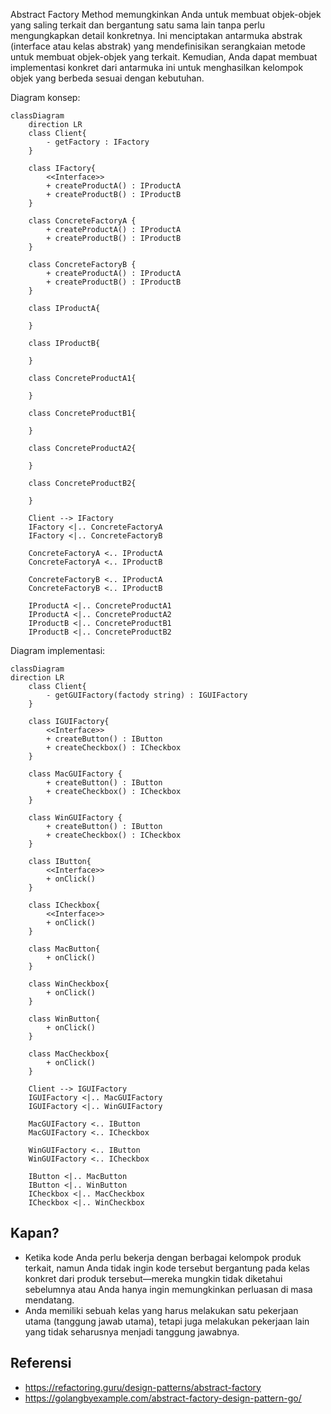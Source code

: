 Abstract Factory Method memungkinkan Anda untuk membuat objek-objek yang saling terkait dan bergantung satu sama lain tanpa perlu mengungkapkan detail konkretnya. Ini menciptakan antarmuka abstrak (interface atau kelas abstrak) yang mendefinisikan serangkaian metode untuk membuat objek-objek yang terkait. Kemudian, Anda dapat membuat implementasi konkret dari antarmuka ini untuk menghasilkan kelompok objek yang berbeda sesuai dengan kebutuhan.

Diagram konsep:

```mermaid
classDiagram
    direction LR
    class Client{
        - getFactory : IFactory
    }

    class IFactory{
        <<Interface>>
        + createProductA() : IProductA
        + createProductB() : IProductB
    }

    class ConcreteFactoryA {
        + createProductA() : IProductA
        + createProductB() : IProductB
    }

    class ConcreteFactoryB {
        + createProductA() : IProductA
        + createProductB() : IProductB
    }

    class IProductA{
        
    }
    
    class IProductB{
        
    }

    class ConcreteProductA1{

    }

    class ConcreteProductB1{
        
    }
    
    class ConcreteProductA2{

    }

    class ConcreteProductB2{
        
    }

    Client --> IFactory
    IFactory <|.. ConcreteFactoryA
    IFactory <|.. ConcreteFactoryB

    ConcreteFactoryA <.. IProductA
    ConcreteFactoryA <.. IProductB

    ConcreteFactoryB <.. IProductA
    ConcreteFactoryB <.. IProductB

    IProductA <|.. ConcreteProductA1 
    IProductA <|.. ConcreteProductA2 
    IProductB <|.. ConcreteProductB1 
    IProductB <|.. ConcreteProductB2 

```

Diagram implementasi:

```mermaid
classDiagram
direction LR
    class Client{
        - getGUIFactory(factody string) : IGUIFactory
    }

    class IGUIFactory{
        <<Interface>>
        + createButton() : IButton
        + createCheckbox() : ICheckbox
    }

    class MacGUIFactory {
        + createButton() : IButton
        + createCheckbox() : ICheckbox
    }

    class WinGUIFactory {
        + createButton() : IButton
        + createCheckbox() : ICheckbox
    }

    class IButton{
        <<Interface>>
        + onClick()
    }
    
    class ICheckbox{
        <<Interface>>
        + onClick()
    }

    class MacButton{
        + onClick()
    }

    class WinCheckbox{
        + onClick()
    }
    
    class WinButton{
        + onClick()
    }

    class MacCheckbox{
        + onClick()
    }

    Client --> IGUIFactory
    IGUIFactory <|.. MacGUIFactory
    IGUIFactory <|.. WinGUIFactory

    MacGUIFactory <.. IButton
    MacGUIFactory <.. ICheckbox

    WinGUIFactory <.. IButton
    WinGUIFactory <.. ICheckbox

    IButton <|.. MacButton
    IButton <|.. WinButton
    ICheckbox <|.. MacCheckbox
    ICheckbox <|.. WinCheckbox
```

## Kapan?

 - Ketika kode Anda perlu bekerja dengan berbagai kelompok produk terkait, namun Anda tidak ingin kode tersebut bergantung pada kelas konkret dari produk tersebut—mereka mungkin tidak diketahui sebelumnya atau Anda hanya ingin memungkinkan perluasan di masa mendatang.
 - Anda memiliki sebuah kelas yang harus melakukan satu pekerjaan utama (tanggung jawab utama), tetapi juga melakukan pekerjaan lain yang tidak seharusnya menjadi tanggung jawabnya.

## Referensi
- https://refactoring.guru/design-patterns/abstract-factory
- https://golangbyexample.com/abstract-factory-design-pattern-go/
